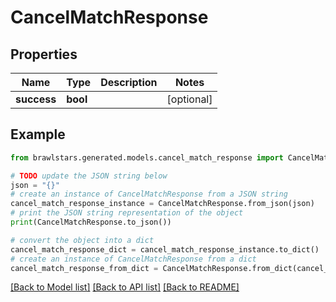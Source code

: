# CancelMatchResponse


## Properties

Name | Type | Description | Notes
------------ | ------------- | ------------- | -------------
**success** | **bool** |  | [optional] 

## Example

```python
from brawlstars.generated.models.cancel_match_response import CancelMatchResponse

# TODO update the JSON string below
json = "{}"
# create an instance of CancelMatchResponse from a JSON string
cancel_match_response_instance = CancelMatchResponse.from_json(json)
# print the JSON string representation of the object
print(CancelMatchResponse.to_json())

# convert the object into a dict
cancel_match_response_dict = cancel_match_response_instance.to_dict()
# create an instance of CancelMatchResponse from a dict
cancel_match_response_from_dict = CancelMatchResponse.from_dict(cancel_match_response_dict)
```
[[Back to Model list]](../README.md#documentation-for-models) [[Back to API list]](../README.md#documentation-for-api-endpoints) [[Back to README]](../README.md)


